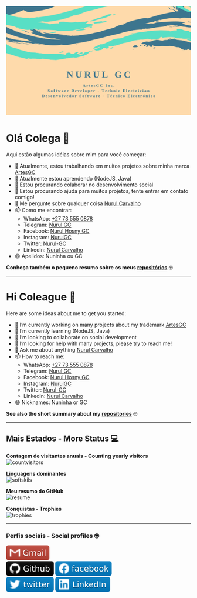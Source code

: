 # ![business-card](img/cartaovisitaGC1.png)

# Olá Colega 👋

Aqui estão algumas idéias sobre mim para você começar:

- 🔭 Atualmente, estou trabalhando em muitos projetos sobre minha marca [ArtesGC](https://artesgc.home.blog)
- 🌱 Atualmente estou aprendendo (NodeJS, Java)
- 👯 Estou procurando colaborar no desenvolvimento social
- 🤔 Estou procurando ajuda para muitos projetos, tente entrar em contato comigo!
- 💬 Me pergunte sobre qualquer coisa [Nurul Carvalho](mailto:nuruldecarvalho@gmail.com)
- 📫 Como me encontrar:
  - WhatsApp: [+27 73 555 0878](https://api.whatsapp.com/send?phone=27735550878)
  - Telegram: [Nurul GC](https://t.me/NurulGC)
  - Facebook: [Nurul Hosny GC](https://facebook.com/nurul.carvalho)
  - Instagram: [NurulGC](https://www.instagram.com/nurulgc/)
  - Twitter: [Nurul-GC](https://twitter.com/NurulGC3)
  - Linkedin: [Nurul Carvalho](https://www.linkedin.com/in/nurul-carvalho-4a64b01b4/)
- 😄 Apelidos: Nuninha ou GC

**Conheça também o pequeno resumo sobre os meus [repositórios](https://nurul-gc.github.io/intro/)** 🤓

---

# Hi Coleague 👋

Here are some ideas about me to get you started:

- 🔭 I’m currently working on many projects about my trademark [ArtesGC](https://artesgc.home.blog)
- 🌱 I’m currently learning (NodeJS, Java)
- 👯 I’m looking to collaborate on social development
- 🤔 I’m looking for help with many projects, please try to reach me!
- 💬 Ask me about anything [Nurul Carvalho](mailto:nuruldecarvalho@gmail.com)
- 📫 How to reach me:
  - WhatsApp: [+27 73 555 0878](https://api.whatsapp.com/send?phone=27735550878)
  - Telegram: [Nurul GC](https://t.me/NurulGC)
  - Facebook: [Nurul Hosny GC](https://facebook.com/nurul.carvalho)
  - Instagram: [NurulGC](https://www.instagram.com/nurulgc/)
  - Twitter: [Nurul-GC](https://twitter.com/NurulGC3)
  - Linkedin: [Nurul Carvalho](https://www.linkedin.com/in/nurul-carvalho-4a64b01b4/)
- 😄 Nicknames: Nuninha or GC

**See also the short summary about my [repositories](https://nurul-gc.github.io/intro/)** 🤓

---

## Mais Estados - More Status 💻

<p style="text-align:center;">

**Contagem de visitantes anuais - Counting yearly visitors** \
![countvisitors](https://profile-counter.glitch.me/Nurul-GC/count.svg)

**Linguagens dominantes** \
![softskils](https://github-readme-stats.vercel.app/api/top-langs/?username=Nurul-GC&layout=compact&theme=dracula)

**Meu resumo do GitHub** \
![resume](https://github-readme-stats.vercel.app/api?username=Nurul-GC&show_icons=true&theme=dracula)

**Conquistas - Trophies** \
![trophies](https://github-profile-trophy.vercel.app/?username=Nurul-GC&column=7&theme=dracula)

</p>

---

### Perfis sociais - Social profiles 🤓

[![gmail-icon](img/gmail-icon.svg)](mailto:nuruldecarvalho@gmail.com) \
[![github-icon](img/github-icon.svg)](https://nurul-gc.github.io/intro)
[![facebook-icon](img/fb-icon.svg)](https://www.facebook.com/nurul.carvalho) \
[![twitter-icon](img/twitter-icon.svg)](https://twitter.com/NurulGC3)
[![linkedin-icon](img/linkedin-icon.svg)](https://www.linkedin.com/in/nurul-carvalho-4a64b01b4/)
